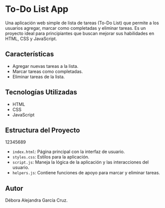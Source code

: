 # To-Do List App 
Una aplicación web simple de lista de tareas (To-Do List) que permite a los usuarios agregar, marcar como completadas y eliminar tareas. Es un proyecto ideal para principiantes que buscan mejorar sus habilidades en HTML, CSS y JavaScript.

## Características

- Agregar nuevas tareas a la lista.
- Marcar tareas como completadas.
- Eliminar tareas de la lista.

## Tecnologías Utilizadas

- HTML
- CSS
- JavaScript

## Estructura del Proyecto
12345689
- `index.html`: Página principal con la interfaz de usuario.
- `styles.css`: Estilos para la aplicación.
- `script.js`: Maneja la lógica de la aplicación y las interacciones del usuario.
- `helpers.js`: Contiene funciones de apoyo para marcar y eliminar tareas.

## Autor
Débora Alejandra García Cruz. 
